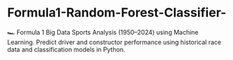 # Formula1-Random-Forest-Classifier-
🏎️ Formula 1 Big Data Sports Analysis (1950–2024) using Machine Learning. Predict driver and constructor performance using historical race data and classification models in Python.

